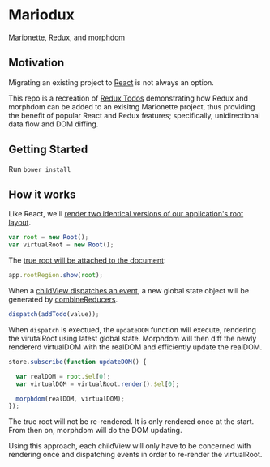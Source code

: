 # Mariodux
[Marionette](https://github.com/marionettejs/backbone.marionette), [Redux](https://github.com/reactjs/redux), and [morphdom](https://github.com/patrick-steele-idem/morphdom)

## Motivation
Migrating an existing project to [React](https://github.com/facebook/react) is not always an option.

This repo is a recreation of [Redux Todos](https://github.com/reactjs/redux/tree/master/examples/todos) demonstrating how Redux and morphdom can be added to an exisitng Marionette project, thus providing the benefit of popular React and Redux features; specifically, unidirectional data flow and DOM diffing.

## Getting Started
Run `bower install`

## How it works
Like React, we'll [render two identical versions of our application's root layout](https://github.com/AndrewHenderson/mariodux/blob/master/index.js#L13-L14).
```js
var root = new Root();
var virtualRoot = new Root();
```
The [true root will be attached to the document](https://github.com/AndrewHenderson/mariodux/blob/master/index.js#L44):
```js
app.rootRegion.show(root);
```
When a [childView dispatches an event](https://github.com/AndrewHenderson/mariodux/blob/master/components/AddTodo.js#L38), a new global state object will be generated by [combineReducers](https://github.com/AndrewHenderson/mariodux/blob/master/reducers/index.js#L9-L12).
```js
dispatch(addTodo(value));
```
When `dispatch` is exectued, the `updateDOM` function will execute, rendering the virutalRoot using latest global state. Morphdom will then diff the newly rendererd virtualDOM with the realDOM and efficiently update the realDOM.
```js
store.subscribe(function updateDOM() {

  var realDOM = root.$el[0];
  var virtualDOM = virtualRoot.render().$el[0];

  morphdom(realDOM, virtualDOM);
});
```
The true root will not be re-rendered. It is only rendered once at the start. From then on, morphdom will do the DOM updating.

Using this approach, each childView will only have to be concerned with rendering once and dispatching events in order to re-render the virtualRoot.
